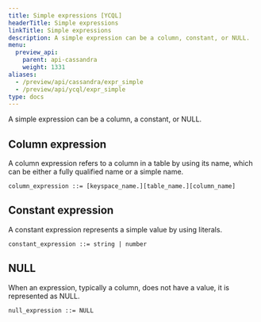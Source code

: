 ```yaml
---
title: Simple expressions [YCQL]
headerTitle: Simple expressions
linkTitle: Simple expressions
description: A simple expression can be a column, constant, or NULL.
menu:
  preview_api:
    parent: api-cassandra
    weight: 1331
aliases:
  - /preview/api/cassandra/expr_simple
  - /preview/api/ycql/expr_simple
type: docs
---
```


A simple expression can be a column, a constant, or NULL.

## Column expression

A column expression refers to a column in a table by using its name, which can be either a fully qualified name or a simple name.

```
column_expression ::= [keyspace_name.][table_name.][column_name]
```

## Constant expression

A constant expression represents a simple value by using literals.

```
constant_expression ::= string | number
```

## NULL

When an expression, typically a column, does not have a value, it is represented as NULL.

```
null_expression ::= NULL
```
